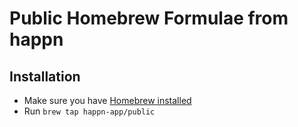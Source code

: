 # Public Homebrew Formulae from happn

## Installation
- Make sure you have [Homebrew installed](https://brew.sh)
- Run `brew tap happn-app/public`
